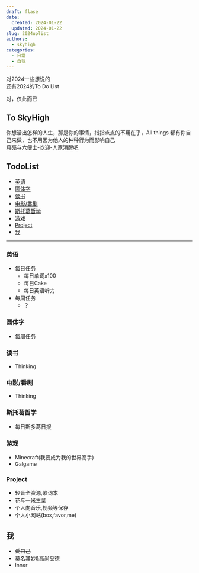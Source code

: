 ```yaml
---
draft: flase
date:
  created: 2024-01-22
  updated: 2024-01-22
slug: 2024uplist
authors:
  - skyhigh
categories:
  - 日常
  - 自我
---
```


对2024一些想说的  
还有2024的To Do List  

<!-- uptoc -->


对，仅此而已  
## To SkyHigh
你想活出怎样的人生，那是你的事情，指指点点的不用在乎，All things 都有你自己来做，也不用因为他人的种种行为而影响自己  
月亮与六便士-欢迎-人家清醒吧  

## TodoList

- [英语](#英语)
- [圆体字](#圆体字)
- [读书](#读书)
- [电影/番剧](#电影番剧)
- [斯托葛哲学](#斯托葛哲学)
- [游戏](#游戏)
- [Project](#project)
- [我](#我)

---

### 英语

- 每日任务
  - 每日单词x100
  - 每日Cake
  - 每日英语听力
- 每周任务
  - ？

### 圆体字

- 每周任务

### 读书

- Thinking

### 电影/番剧

- Thinking

### 斯托葛哲学

- 每日斯多葛日报

### 游戏

- Minecraft(我要成为我的世界高手)
- Galgame

### Project

- 轻音全资源,歌词本
- 花与一米生菜
- 个人向音乐,视频等保存
- 个人小网站(box,favor,me)

## 我

- <del>爱自己</del>
- 莫名其妙&高尚品德
- Inner